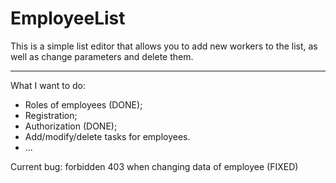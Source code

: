 # EmployeeList

This is a simple list editor that allows you to add new workers to the list, as well as change parameters and delete them.

-----------------

What I want to do:
* Roles of employees (DONE);
* Registration;
* Authorization (DONE);
* Add/modify/delete tasks for employees.
* ...

Current bug: forbidden 403 when changing data of employee (FIXED)
